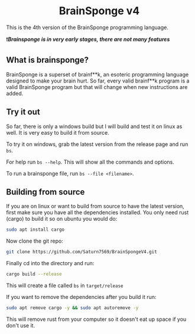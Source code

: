 <h1 align="center">BrainSponge v4</h1>
This is the 4th version of the BrainSponge programming language.

❗***Brainsponge is in very early stages, there are not many features***

## What is brainsponge?
BrainSponge is a superset of brainf\*\*k, an esoteric programming language designed to make your brain hurt.
So far, every valid brainf\*\*k program is a valid BrainSponge program but that will change when new instructions are added.

## Try it out
So far, there is only a windows build but I will build and test it on linux as well. It is very easy to build it from source.

To try it on windows, grab the latest version from the release page and run `bs`.

For help run `bs --help`. This will show all the commands and options.

To run a brainsponge file, run `bs --file <filename>`.

## Building from source
If you are on linux or want to build from source to have the latest version, first make sure you have all the dependencies installed. You only need rust (cargo) to build it so on ubuntu you would do:
```sh
sudo apt install cargo
```

Now clone the git repo:
```sh
git clone https://github.com/Saturn7569/BrainSpongeV4.git
```

Finally cd into the directory and run:
```sh
cargo build --release
```

This will create a file called `bs` in `target/release`

If you want to remove the dependencies after you build it run:
```sh
sudo apt remove cargo -y && sudo apt autoremove -y
```

This will remove rust from your computer so it doesn't eat up space if you don't use it.
